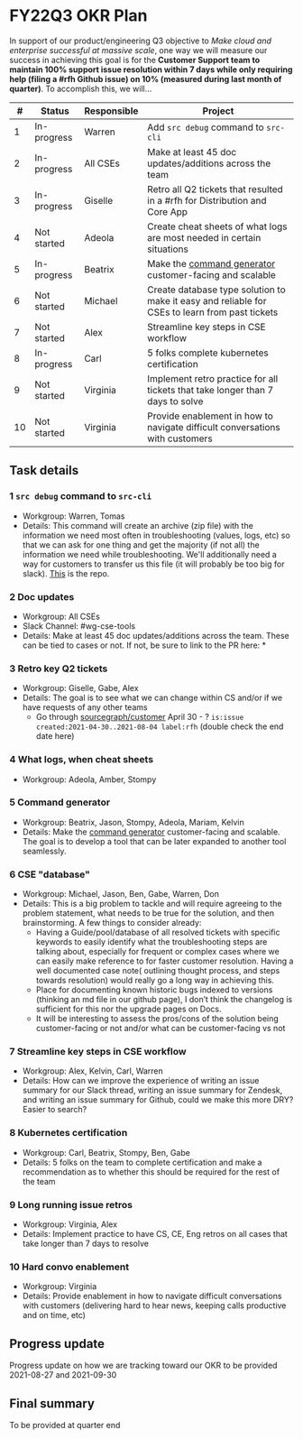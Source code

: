 # FY22Q3 OKR Plan

In support of our product/engineering Q3 objective to *Make cloud and enterprise successful at massive scale*, one way we will measure our success in achieving this goal is for the **Customer Support team to maintain 100% support issue resolution within 7 days while only requiring help (filing a #rfh Github issue) on 10% (measured during last month of quarter)**. To accomplish this, we will…

|#|Status|Responsible|Project|
|---|---|---|---|
|1|In-progress|Warren|Add `src debug` command to `src-cli`|
|2|In-progress|All CSEs|Make at least 45 doc updates/additions across the team|
|3|In-progress|Giselle|Retro all Q2 tickets that resulted in a #rfh for Distribution and Core App|
|4|Not started|Adeola|Create cheat sheets of what logs are most needed in certain situations|
|5|In-progress|Beatrix|Make the [command generator](https://sourcegraph.github.io/support-tools/command-generator/beta/) customer-facing and scalable|
|6|Not started|Michael|Create database type solution to make it easy and reliable for CSEs to learn from past tickets|
|7|Not started|Alex|Streamline key steps in CSE workflow|
|8|In-progress|Carl|5 folks complete kubernetes certification|
|9|Not started|Virginia|Implement retro practice for all tickets that take longer than 7 days to solve|
|10|Not started|Virginia|Provide enablement in how to navigate difficult conversations with customers|

## Task details
### 1 `src debug` command to `src-cli`
* Workgroup: Warren, Tomas
* Details: This command will create an archive (zip file) with the information we need most often in troubleshooting (values, logs, etc) so that we can ask for one thing and get the majority (if not all) the information we need while troubleshooting. We'll additionally need a way for customers to transfer us this file (it will probably be too big for slack). [This](https://github.com/sourcegraph/src-cli/blob/src-debugger/cmd/src/debug.go) is the repo.

### 2 Doc updates
* Workgroup: All CSEs
* Slack Channel: #wg-cse-tools
* Details: Make at least 45 doc updates/additions across the team. These can be tied to cases or not. If not, be sure to link to the PR here:
	* 

### 3 Retro key Q2 tickets
* Workgroup: Giselle, Gabe, Alex
* Details: The goal is to see what we can change within CS and/or if we have requests of any other teams
  * Go through [sourcegraph/customer](https://github.com/sourcegraph/customer/issues) April 30 - ? `is:issue created:2021-04-30..2021-08-04 label:rfh` (double check the end date here) 

### 4 What logs, when cheat sheets
* Workgroup: Adeola, Amber, Stompy

### 5 Command generator
* Workgroup: Beatrix, Jason, Stompy, Adeola, Mariam, Kelvin
* Details: Make the [command generator](https://sourcegraph.github.io/support-tools/command-generator/beta/) customer-facing and scalable. The goal is to develop a tool that can be later expanded to another tool seamlessly. 

### 6 CSE "database"
* Workgroup: Michael, Jason, Ben, Gabe, Warren, Don
* Details: This is a big problem to tackle and will require agreeing to the problem statement, what needs to be true for the solution, and then brainstorming. A few things to consider already:
	* Having a Guide/pool/database of all resolved  tickets with specific keywords to easily identify what the troubleshooting steps are talking about, especially for frequent or complex cases where we can easily make reference to for faster customer resolution. Having a well documented case note( outlining thought process, and steps towards resolution) would really go a long way in achieving this.
	* Place for documenting known historic bugs indexed to versions (thinking an md file in our github page), I don’t think the changelog is sufficient for this nor the upgrade pages on Docs.
	* It will be interesting to assess the pros/cons of the solution being customer-facing or not and/or what can be customer-facing vs not

### 7 Streamline key steps in CSE workflow
* Workgroup: Alex, Kelvin, Carl, Warren
* Details: How can we improve the experience of writing an issue summary for our Slack thread, writing an issue summary for Zendesk, and writing an issue summary for Github, could we make this more DRY? Easier to search?

### 8 Kubernetes certification
* Workgroup: Carl, Beatrix, Stompy, Ben, Gabe
* Details: 5 folks on the team to complete certification and make a recommendation as to whether this should be required for the rest of the team

### 9 Long running issue retros
* Workgroup: Virginia, Alex
* Details: Implement practice to have CS, CE, Eng retros on all cases that take longer than 7 days to resolve

### 10 Hard convo enablement
* Workgroup: Virginia
* Details: Provide enablement in how to navigate difficult conversations with customers (delivering hard to hear news, keeping calls productive and on time, etc)


## Progress update
Progress update on how we are tracking toward our OKR to be provided 2021-08-27 and 2021-09-30

## Final summary
To be provided at quarter end
